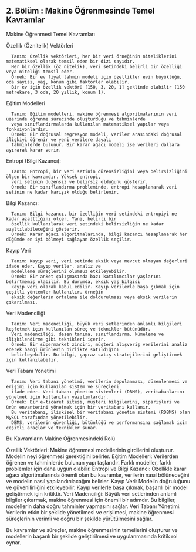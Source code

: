 ## 2. Bölüm  : Makine Öğrenmesinde Temel Kavramlar

Makine Öğrenmesi Temel Kavramları

Özellik (Öznitelik) Vektörleri

      Tanım: Özellik vektörleri, her bir veri örneğinin niteliklerini matematiksel olarak temsil eden bir dizi sayıdır. 
      Her bir özellik (öz nitelik), veri setindeki belirli bir özelliği veya niteliği temsil eder.
      Örnek: Bir ev fiyat tahmin modeli için özellikler evin büyüklüğü, oda sayısı, yaş, konum gibi faktörler olabilir. 
      Bir ev için özellik vektörü [150, 3, 20, 1] şeklinde olabilir (150 metrekare, 3 oda, 20 yıllık, konum 1).

Eğitim Modelleri

      Tanım: Eğitim modelleri, makine öğrenmesi algoritmalarının veri üzerinde öğrenme sürecinde oluşturduğu ve tahminlerde 
      veya sınıflandırmalarda kullanılan matematiksel yapılar veya fonksiyonlardır.
      Örnek: Bir doğrusal regresyon modeli, veriler arasındaki doğrusal ilişkiyi öğrenir ve yeni verilere dayalı 
      tahminlerde bulunur. Bir karar ağacı modeli ise verileri dallara ayırarak karar verir.
      
Entropi (Bilgi Kazancı):

      Tanım: Entropi, bir veri setinin düzensizliğini veya belirsizliğini ölçen bir kavramdır. Yüksek entropi, 
      veri setinin düzensiz ve belirsiz olduğunu gösterir.
      Örnek: Bir sınıflandırma probleminde, entropi hesaplanarak veri setinin ne kadar karışık olduğu belirlenir. 

Bilgi Kazancı:

      Tanım: Bilgi kazancı, bir özelliğin veri setindeki entropiyi ne kadar azalttığını ölçer. Yani, belirli bir 
      özellik kullanılarak veri setindeki belirsizliğin ne kadar azaltılabileceğini gösterir.
      Örnek: Karar ağacı algoritmalarında, bilgi kazancı hesaplanarak her düğümde en iyi bölmeyi sağlayan özellik seçilir.

Kayıp Veri

      Tanım: Kayıp veri, veri setinde eksik veya mevcut olmayan değerleri ifade eder. Kayıp veriler, analiz ve 
      modelleme süreçlerini olumsuz etkileyebilir.
      Örnek: Bir anket çalışmasında bazı katılımcılar yaşlarını belirtmemiş olabilir. Bu durumda, eksik yaş bilgisi 
      kayıp veri olarak kabul edilir. Kayıp verilerle başa çıkmak için çeşitli yöntemler kullanılır, örneğin 
      eksik değerlerin ortalama ile doldurulması veya eksik verilerin çıkarılması.

Veri Madenciliği

      Tanım: Veri madenciliği, büyük veri setlerinden anlamlı bilgileri keşfetmek için kullanılan süreç ve teknikler bütünüdür. 
      Veri madenciliği, desen tanıma, sınıflandırma, kümeleme ve ilişkilendirme gibi teknikleri içerir.
      Örnek: Bir süpermarket zinciri, müşteri alışveriş verilerini analiz ederek hangi ürünlerin birlikte satıldığını 
      belirleyebilir. Bu bilgi, çapraz satış stratejilerini geliştirmek için kullanılabilir.

Veri Tabanı Yönetimi

      Tanım: Veri tabanı yönetimi, verilerin depolanması, düzenlenmesi ve erişimi için kullanılan sistem ve süreçleri 
      ifade eder. Veri tabanı yönetim sistemleri (DBMS), veritabanlarını yönetmek için kullanılan yazılımlardır.
      Örnek: Bir e-ticaret sitesi, müşteri bilgilerini, siparişleri ve ürün envanterini yönetmek için bir veritabanı kullanır. 
      Bu veritabanı, ilişkisel bir veritabanı yönetim sistemi (RDBMS) olan MySQL tarafından yönetilebilir. 
      DBMS, verilerin güvenliği, bütünlüğü ve performansını sağlamak için çeşitli araçlar ve teknikler sunar.


Bu Kavramların Makine Öğrenmesindeki Rolü

Özellik Vektörleri: 
      Makine öğrenmesi modellerinin girdilerini oluşturur. Modelin neyi öğrenmesi gerektiğini belirler.
Eğitim Modelleri: 
      Verilerden öğrenen ve tahminlerde bulunan yapı taşlarıdır. Farklı modeller, farklı problemler için daha uygun olabilir.
Entropi ve Bilgi Kazancı: 
      Özellikle karar ağacı algoritmalarında önemli olan bu kavramlar, verilerin nasıl bölüneceğini ve modelin nasıl yapılandırılacağını belirler.
Kayıp Veri: 
      Modelin doğruluğunu ve güvenilirliğini etkileyebilir. Kayıp verilerle başa çıkmak, başarılı bir model geliştirmek için kritiktir.
Veri Madenciliği: 
      Büyük veri setlerinden anlamlı bilgiler çıkarmak, makine öğrenmesi için önemli bir adımdır. Bu bilgiler, modellerin daha doğru tahminler yapmasını sağlar.
Veri Tabanı Yönetimi: 
      Verilerin etkin bir şekilde yönetilmesi ve erişilmesi, makine öğrenmesi süreçlerinin verimli ve doğru bir şekilde yürütülmesini sağlar.

Bu kavramlar ve süreçler, makine öğrenmesinin temellerini oluşturur ve modellerin başarılı bir şekilde geliştirilmesi ve uygulanmasında kritik rol oynar.
